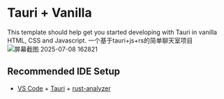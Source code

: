 # Tauri + Vanilla

This template should help get you started developing with Tauri in vanilla HTML, CSS and Javascript.
一个基于tauri+js+rs的简单聊天室项目
![屏幕截图 2025-07-08 162821](https://github.com/user-attachments/assets/bca981fc-9f38-4c18-908d-b07b669e065e)


## Recommended IDE Setup

- [VS Code](https://code.visualstudio.com/) + [Tauri](https://marketplace.visualstudio.com/items?itemName=tauri-apps.tauri-vscode) + [rust-analyzer](https://marketplace.visualstudio.com/items?itemName=rust-lang.rust-analyzer)
